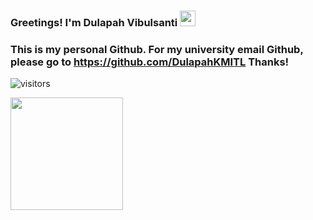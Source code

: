 ### Greetings! I'm Dulapah Vibulsanti <img src="https://media.giphy.com/media/hvRJCLFzcasrR4ia7z/giphy.gif" width="25px">

### This is my personal Github. For my university email Github, please go to https://github.com/DulapahKMITL Thanks!

![visitors](https://visitor-badge.glitch.me/badge?page_id=DulapahV)

<img height="180em" src="https://github-readme-stats.vercel.app/api?username=DulapahV&show_icons=true&hide_border=true&&count_private=true&include_all_commits=true" />
